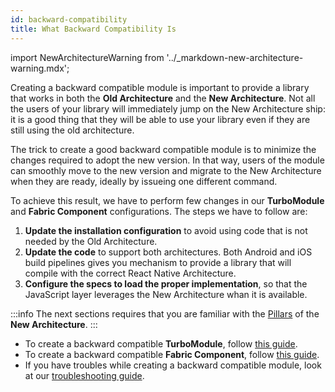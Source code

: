 ```yaml
---
id: backward-compatibility
title: What Backward Compatibility Is
---
```


import NewArchitectureWarning from '../\_markdown-new-architecture-warning.mdx';

<NewArchitectureWarning/>

Creating a backward compatible module is important to provide a library that works in both the **Old Architecture** and the **New Architecture**. Not all the users of your library will immediately jump on the New Architecture ship: it is a good thing that they will be able to use your library even if they are still using the old architecture.

The trick to create a good backward compatible module is to minimize the changes required to adopt the new version. In that way, users of the module can smoothly move to the new version and migrate to the New Architecture when they are ready, ideally by issueing one different command.

To achieve this result, we have to perform few changes in our **TurboModule** and **Fabric Component** configurations. The steps we have to follow are:

1. **Update the installation configuration** to avoid using code that is not needed by the Old Architecture.
1. **Update the code** to support both architectures. Both Android and iOS build pipelines gives you mechanism to provide a library that will compile with the correct React Native Architecture.
1. **Configure the specs to load the proper implementation**, so that the JavaScript layer leverages the New Architecture whan it is available.

:::info
The next sections requires that you are familiar with the [Pillars](pillars) of the **New Architecture**.
:::

- To create a backward compatible **TurboModule**, follow [this guide](backward-compatibility-turbomodules).
- To create a backward compatible **Fabric Component**, follow [this guide](backward-compatibility-fabric-components).
- If you have troubles while creating a backward compatible module, look at our [troubleshooting guide](backward-compatibility-troubleshooting).
